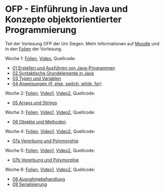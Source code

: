 # OFP - Einführung in Java und Konzepte objektorientierter Programmierung
Teil der Vorlesung OFP der Uni Siegen. Mehr Informationen auf [Moodle](https://moodle.uni-siegen.de/course/view.php?id=11376) und in den [Folien](https://docs.google.com/presentation/d/1r9OLzfUrxUNXNJwr9GwBiCXbhdgud82TnXYPAuNnQtQ/edit?usp=sharing) der Vorlesung.

Woche 1: [Folien](OFP_Java01.pdf), [Video](https://youtu.be/AfRTazyc7Vs), Quellcode:
  + [01 Erstellen und Ausführen von Java-Programmen](/01_JavaProgramme/)
  + [02 Syntaktische Grundelemente in Java](/)
  + [03 Typen und Variablen](/03_Datentypen/)
  + [04 Anweisungen (if, else, switch, while, for)](/04_Anweisungen/)

Woche 2: [Folien](OFP_Java02.pdf), [Video1](https://youtu.be/KADOOH8C_Js), [Video2](https://youtu.be/s4aidRO7KDE), Quellcode:
  + [05 Arrays und Strings](/05_ArraysStrings/)
    
Woche 3: [Folien](OFP_Java03.pdf), [Video1](https://youtu.be/MRuAipnrnL4), [Video2](https://youtu.be/dcSTAK-ufkU), Quellcode:
  + [06 Objekte und Methoden](/06_ObjekteMethoden/)
   
Woche 4: [Folien](OFP_Java04.pdf), [Video1](https://youtu.be/towG3DmSaCk), [Video2](https://youtu.be/FS9E_PGDUD8), Quellcode:
  + [07a Vererbung und Polymorphie](/07_VererbungPolymorphie/)
    
Woche 5: [Folien](OFP_Java05.pdf), [Video1](https://youtu.be/YhYUZP4fPKs), [Video2](https://youtu.be/3yNdy1Qxaxs), Quellcode:
  + [07b Vererbung und Polymorphie](/07_VererbungPolymorphie/)
    
Woche 6: [Folien](OFP_Java06.pdf), [Video1](https://youtu.be/fv8Kd4dMu98), [Video2](https://youtu.be/p8-F5qUYiX4), Quellcode:
  + [08 Ausnahmebehandlung](/08_Ausnahmebehandlung/)
  + [09 Serialisierung](/09_Serialisierung/)
    
